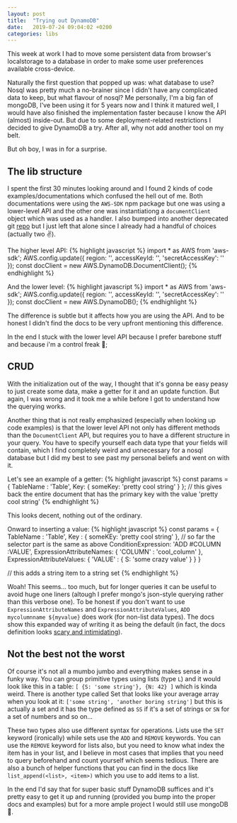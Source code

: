 ```yaml
---
layout: post
title:  "Trying out DynamoDB"
date:   2019-07-24 09:04:02 +0200
categories: libs
---
```

This week at work I had to move some persistent data from browser's localstorage to a database in order to make some user preferences available cross-device.

Naturally the first question that popped up was: what database to use? Nosql was pretty much a no-brainer since I didn't have any complicated data to keep, but what flavour of nosql? Me personally, I'm a big fan of mongoDB, I've been using it for 5 years now and I think it matured well, I would have also finished the implementation faster because I know the API (almost) inside-out. But due to some deployment-related restrictions I decided to give DynamoDB a try. After all, why not add another tool on my belt.

But oh boy, I was in for a surprise.

## The lib structure

I spent the first 30 minutes looking around and I found 2 kinds of code examples/documentations which confused the hell out of me. Both documentations were using the `AWS-SDK` npm package but one was using a lower-level API and the other one was instantiationg a `documentClient` object which was used as a handler. I also bumped into another deprecated git [repo](https://github.com/awslabs/dynamodb-document-js-sdk) but I just left that alone since I already had a handful of choices (actually two :v:).

The higher level API:
{% highlight javascript %}
import * as AWS from 'aws-sdk';
AWS.config.update({
  region: '', accessKeyId: '', 'secretAccessKey': ''
});
const docClient = new AWS.DynamoDB.DocumentClient();
{% endhighlight %}

And the lower level:
{% highlight javascript %}
import * as AWS from 'aws-sdk';
AWS.config.update({
  region: '', accessKeyId: '', 'secretAccessKey': ''
});
const docClient = new AWS.DynamoDB();
{% endhighlight %}

The difference is subtle but it affects how you are using the API. And to be honest I didn't find the docs to be very upfront mentioning this difference.

In the end I stuck with the lower level API because I prefer barebone stuff and because i'm a control freak :grimacing:;

## CRUD

With the initialization out of the way, I thought that it's gonna be easy peasy to just create some data, make a getter for it and an update function. But again, I was wrong and it took me a while before I got to understand how the querying works.

Another thing that is not really emphasized (especially when looking up code examples) is that the lower level API not only has different methods than the `DocumentClient` API, but requires you to have a different structure in your query. You have to specify yourself each data type that your fields will contain, which I find completely weird and unnecessary for a nosql database but I did my best to see past my personal beliefs and went on with it.

Let's see an example of a getter:
{% highlight javascript %}
const params = {
  TableName : 'Table',
  Key: {
    someKey: 'pretty cool string'
  }
};
// this gives back the entire document that has the primary key with the value 'pretty cool string'
{% endhighlight %}

This looks decent, nothing out of the ordinary.

Onward to inserting a value:
{% highlight javascript %}
const params = {
  TableName : 'Table',
  Key : {
    someKEy: 'pretty cool string'
  },
  // so far the selector part is the same as above
  ConditionExpression: 'ADD #COLUMN :VALUE',
  ExpressionAttributeNames: {
    'COLUMN' : 'cool_column'
  },
  ExpressionAttributeValues: {
    'VALUE' : {
      S: 'some crazy value'
    }
  }
}

// this adds a string item to a string set
{% endhighlight %}

Woah! This seems... too much, but for longer queries it can be useful to avoid huge one liners (altough I prefer mongo's json-style querying rather than this verbose one). To be honest if you don't want to use `ExpressionAttributeNames` and `ExpressionAttributeValues`,  `ADD mycolumnname ${myvalue}` does work (for non-list data types). The docs show this expanded way of writing it as being the default (in fact, the docs definition looks [scary and intimidating](https://docs.aws.amazon.com/AWSJavaScriptSDK/latest/AWS/DynamoDB.html#putItem-property)).

## Not the best not the worst

Of course it's not all a mumbo jumbo and everything makes sense in a funky way. You can group primitive types using lists (type `L`) and it would look like this in a table: `[ {S: 'some string'}, {N: 42} ]` which is kinda weird. There is another type called Set that looks like your average array when you look at it: `['some string', 'another boring string']` but this is actually a set and it has the type defined as `SS` if it's a set of strings or `SN` for a set of numbers and so on...

These two types also use different syntax for operations. Lists use the `SET` keyword (ironically) while sets use the `ADD` and `REMOVE` keywords. You can use the `REMOVE` keyword for lists also, but you need to know what index the item has in your list, and I believe in most cases that implies that you need to query beforehand and count yourself which seems tedious. There are also a bunch of helper functions that you can find in the docs like `list_append(<list>, <item>)` which you use to add items to a list.

In the end I'd say that for super basic stuff DynamoDB suffices and it's pretty easy to get it up and running (provided you bump into the proper docs and examples) but for a more ample project I would still use mongoDB :robot:.
